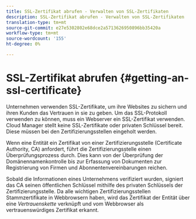 ```yaml
---
title: SSL-Zertifikat abrufen - Verwalten von SSL-Zertifikaten
description: SSL-Zertifikat abrufen - Verwalten von SSL-Zertifikaten
translation-type: tm+mt
source-git-commit: e27e5302802e68dce2a5713626950896bb35420a
workflow-type: tm+mt
source-wordcount: '155'
ht-degree: 0%

---
```



# SSL-Zertifikat abrufen {#getting-an-ssl-certificate}

Unternehmen verwenden SSL-Zertifikate, um ihre Websites zu sichern und ihren Kunden das Vertrauen in sie zu geben. Um das SSL-Protokoll verwenden zu können, muss ein Webserver ein SSL-Zertifikat verwenden. Cloud Manager stellt keine SSL-Zertifikate oder privaten Schlüssel bereit. Diese müssen bei den Zertifizierungsstellen eingeholt werden.

Wenn eine Entität ein Zertifikat von einer Zertifizierungsstelle (Certificate Authority, CA) anfordert, führt die Zertifizierungsstelle einen Überprüfungsprozess durch. Dies kann von der Überprüfung der Domänennamenkontrolle bis zur Erfassung von Dokumenten zur Registrierung von Firmen und Abonnentenvereinbarungen reichen.

Sobald die Informationen eines Unternehmens verifiziert wurden, signiert das CA seinen öffentlichen Schlüssel mithilfe des privaten Schlüssels der Zertifizierungsstelle. Da alle wichtigen Zertifizierungsstellen Stammzertifikate in Webbrowsern haben, wird das Zertifikat der Entität über eine *Vertrauenskette* verknüpft und vom Webbrowser als vertrauenswürdiges Zertifikat erkannt.

